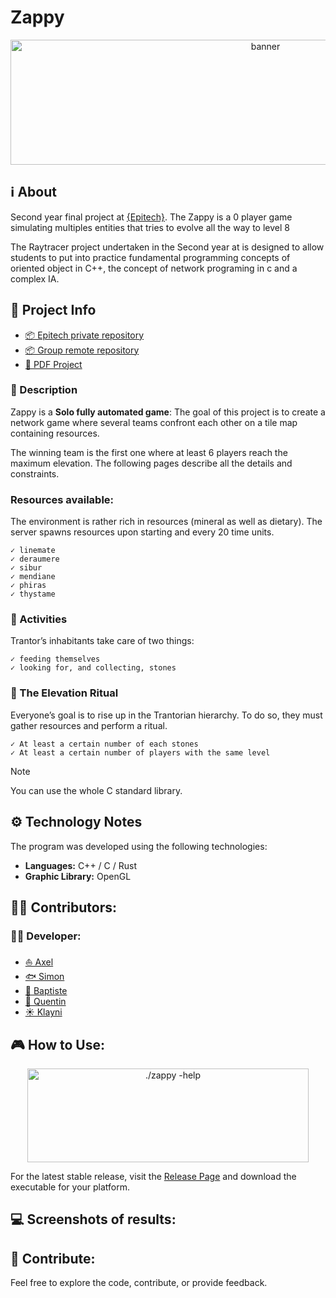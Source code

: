 # Zappy

<p align="center">
<img width="800" height="200" src="https://github.com/epitech-mirroring/Zappy/assets/46846093/14fa682c-172d-4a85-abfb-49fd6cb5c19d" alt="banner">
</p>

## **ℹ️ About**
Second year final project at [{Epitech}](https://www.epitech.eu/). The Zappy is a 0 player game simulating multiples entities that tries to evolve all the way to level 8

The Raytracer project undertaken in the Second year at is designed to allow students to put into practice fundamental programming concepts of oriented object in C++, the concept of network programing in c and a complex IA.

## **📑 Project Info**
- [📦 Epitech private repository](https://github.com/EpitechPromo2027/B-YEP-400-NAN-4-1-zappy-quentin.tennerel)
- [📦 Group remote repository](https://github.com/epitech-mirroring/Zappy)
- [📄 PDF Project]()

### **📃 Description**

Zappy is a **Solo fully automated game**:
The goal of this project is to create a network game where several teams confront each other on
a tile map containing resources.

The winning team is the first one where at least 6 players reach the maximum elevation.
The following pages describe all the details and constraints.

### Resources available:
The environment is rather rich in resources (mineral as well as dietary).
The server spawns resources upon starting and every 20 time units.
```
✓ linemate
✓ deraumere
✓ sibur
✓ mendiane
✓ phiras
✓ thystame
```

### 📌 Activities

Trantor’s inhabitants take care of two things:
```
✓ feeding themselves
✓ looking for, and collecting, stones
```

### 📌 The Elevation Ritual

Everyone’s goal is to rise up in the Trantorian hierarchy.
To do so, they must gather resources and perform a ritual.
```
✓ At least a certain number of each stones
✓ At least a certain number of players with the same level
```

> [!NOTE]
> You can use the whole C standard library.

## **⚙️ Technology Notes**

The program was developed using the following technologies:
- **Languages:** C++ / C / Rust
- **Graphic Library:** OpenGL

## **🙍‍♂️ Contributors:**
### **👨‍💻 Developer:**
- [⛵ Axel](https://github.com/RenardFute)
- [🐟 Simon](https://github.com/6im0n)
- [🐍 Baptiste](https://github.com/BxptisteM)
- [🦁 Quentin](https://github.com/Quentintnrl)
- [☀️ Klayni](https://github.com/Klayni)


## **🎮 How to Use:**

<p align="center">
<img width="450" height="150" src="https://github.com/epitech-mirroring/Zappy/assets/46846093/064d09b2-799c-4f13-8acd-c88e198a483c" alt="./zappy -help">
</p>

For the latest stable release, visit the [Release Page](https://github.com/epitech-mirroring/Zappy/tag/Release) and download the executable for your platform.

## **💻 Screenshots of results:**


## **👐 Contribute:**

Feel free to explore the code, contribute, or provide feedback.
